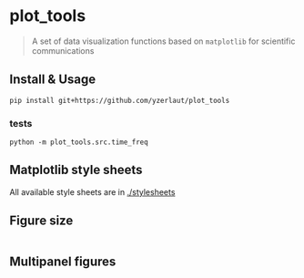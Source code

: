 # plot_tools

> A set of data visualization functions based on `matplotlib` for scientific communications

## Install & Usage

```
pip install git+https://github.com/yzerlaut/plot_tools
```

### tests

```
python -m plot_tools.src.time_freq
```

## Matplotlib style sheets

All available style sheets are in [./stylesheets](./stylesheets)

## Figure size

```

```

## Multipanel figures
